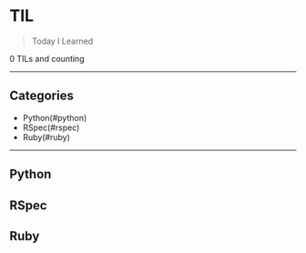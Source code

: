 # TIL

> Today I Learned

0 TILs and counting

---

## Categories

* Python(#python)
* RSpec(#rspec)
* Ruby(#ruby)

---

## Python

## RSpec

## Ruby
